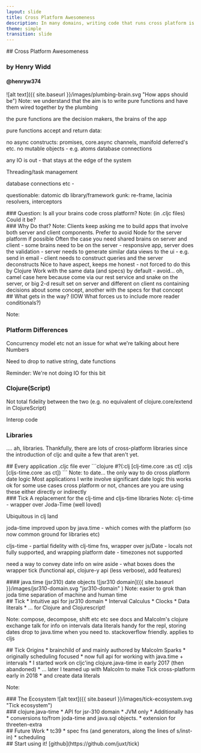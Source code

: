 ```yaml
---
layout: slide
title: Cross Platform Awesomeness
description: In many domains, writing code that runs cross platform is a big win. However, there's more to this than changing file extensions to .cljc. This talk explains they why and how of cross platform Clojure and demonstrates a new date/time library 'tick' that goes a long way to enabling cross platform programs.
theme: simple
transition: slide
---
```


<section data-markdown>
## Cross Platform Awesomeness

### by Henry Widd

#### @henryw374

</section>

<section data-markdown="" data-separator="^\n\n\n" data-separator-vertical="^\n\n" data-separator-notes="^Note:">
![alt text]({{ site.baseurl }}/images/plumbing-brain.svg  "How apps should be")
Note:
we understand that the aim is to write pure functions and have them wired together by the plumbing

the pure functions are the decision makers, the brains of the app

pure functions accept and return data:

no async constructs: promises, core.async channels, manifold deferred's etc.
no mutable objects - e.g. atoms 
database connections

any IO is out - that stays at the edge of the system

Threading/task management

database connections etc -

questionable:
datomic db
library/framework gunk: re-frame, lacinia resolvers, interceptors

</section>


<section data-markdown="" data-separator="^\n\n\n" data-separator-vertical="^\n\n" data-separator-notes="^Note:">
### Question: Is all your brains code cross platform?
Note:
(in .cljc files)
Could it be?
</section>


<section data-markdown="" data-separator="^\n\n\n" data-separator-vertical="^\n\n" data-separator-notes="^Note:">
### Why Do that?
Note:
Clients keep asking me to build apps that involve both server and client components.
Prefer to avoid Node for the server platform if possible
Often the case you need shared brains on server and client
  - some brains need to be on the server
  - responsive app, server does the validation
  - server needs to generate similar data views to the ui - e.g. send in email
  - client needs to construct queries and the server deconstructs
Nice to have aspect, keeps me honest - not forced to do this by Clojure
Work with the same data (and specs) by default - 
avoid... oh, camel case here because come via our rest service and snake on the server, or big 2-d result set on server and different on client
ns containing decisions about some concept, another with the specs for that concept

</section>


<section data-markdown="" data-separator="^\n\n\n" data-separator-vertical="^\n\n" data-separator-notes="^Note:">
## What gets in the way? 
(IOW What forces us to include more reader conditionals?)
 
Note:
### Platform Differences
Concurrency model etc not an issue for what we're talking about here
Numbers

Need to drop to native string, date functions

Reminder: We're not doing IO for this bit 
### Clojure(Script)
Not total fidelity between the two (e.g. no equivalent of clojure.core/extend in ClojureScript)

Interop code

### Libraries

.... ah, libraries. Thankfully, there are lots of cross-platform libraries since the introduction of cljc
and quite a few that aren't yet.
 </section>

<section data-markdown="" data-separator="^\n\n\n" data-separator-vertical="^\n\n" data-separator-notes="^Note:">
## Every application .cljc file ever
```clojure
#?(:clj  [clj-time.core :as ct]
   :cljs [cljs-time.core :as ct])
```
Note:
to date... the only way to do cross platform date logic
Most applications I write involve significant date logic
this works ok for some use cases
cross platform or not, chances are you are using these either directly or indirectly
</section>


<section data-markdown="" data-separator="^\n\n\n" data-separator-vertical="^\n\n" data-separator-notes="^Note:">
### Tick 
A replacement for the clj-time and cljs-time libraries
Note:
clj-time - wrapper over Joda-Time (well loved)

Ubiquitous in clj land

joda-time improved upon by java.time - which comes with the platform (so now common ground for libraries etc)

cljs-time - partial fidelity with clj-time fns, wrapper over js/Date
          - locals not fully supported, and wrapping platform date
          - timezones not supported

need a way to convey date info on wire
aside - what boxes does the wrapper tick (functional api, clojure-y api (less verbose), add features)
</section>

<section data-markdown="" data-separator="^\n\n\n" data-separator-vertical="^\n\n" data-separator-notes="^Note:">
#### java.time (jsr310) date objects
![jsr310 domain]({{ site.baseurl }}/images/jsr310-domain.svg  "jsr310-domain" ) 
Note:
easier to grok than joda time
separation of machine and human time
</section>



<section data-markdown="" data-separator="^\n\n\n" data-separator-vertical="^\n\n" data-separator-notes="^Note:">
## Tick
* Intuitive api for jsr310 domain
* Interval Calculus
* Clocks
* Data literals
* ... for Clojure and Clojurescript!

Note:
compose, decompose, shift etc etc
see docs and Malcolm's clojure exchange talk for info on intervals
data literals handy for the repl, storing dates
drop to java.time when you need to. stackoverflow friendly. applies to cljs
</section>

<section data-markdown="" data-separator="^\n\n\n" data-separator-vertical="^\n\n" data-separator-notes="^Note:">
## Tick Origins
* brainchild of and mainly authored by Malcolm Sparks
* originally scheduling focused
* now full api for working with java.time + intervals
* I started work on cljc'ing clojure.java-time in early 2017 (then abandoned)
    * ... later I teamed up with Malcolm to make Tick cross-platform early in 2018
    * and create data literals
    

Note:
</section>

<section data-markdown="" data-separator="^\n\n\n" data-separator-vertical="^\n\n" data-separator-notes="^Note:">
### The Ecosystem
![alt text]({{ site.baseurl }}/images/tick-ecosystem.svg  "Tick ecosystem")
</section>

<section data-markdown="" data-separator="^\n\n\n" data-separator-vertical="^\n\n" data-separator-notes="^Note:">
### clojure.java-time
* API for jsr-310 domain
* JVM only
* Additionally has
    * conversions to/from joda-time and java.sql objects. 
    * extension for threeten-extra
</section>


<section data-markdown="" data-separator="^\n\n\n" data-separator-vertical="^\n\n" data-separator-notes="^Note:">
## Future Work
* tc39
* spec fns (and generators, along the lines of s/inst-in)
* scheduling
</section>

<section data-markdown="" data-separator="^\n\n\n" data-separator-vertical="^\n\n" data-separator-notes="^Note:">
## Start using it!
[github](https://github.com/juxt/tick)
</section>

